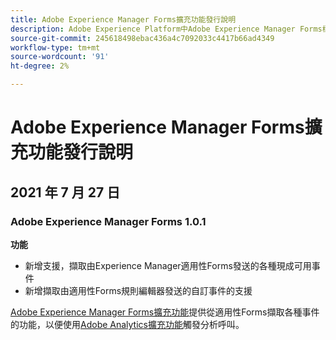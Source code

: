 ```yaml
---
title: Adobe Experience Manager Forms擴充功能發行說明
description: Adobe Experience Platform中Adobe Experience Manager Forms標籤擴充功能的最新發行說明。
source-git-commit: 245618498ebac436a4c7092033c4417b66ad4349
workflow-type: tm+mt
source-wordcount: '91'
ht-degree: 2%

---
```



# Adobe Experience Manager Forms擴充功能發行說明

## 2021 年 7 月 27 日

### Adobe Experience Manager Forms 1.0.1

**功能**

* 新增支援，擷取由Experience Manager適用性Forms發送的各種現成可用事件
* 新增擷取由適用性Forms規則編輯器發送的自訂事件的支援

[Adobe Experience Manager Forms擴充功能](./overview.md)提供從適用性Forms擷取各種事件的功能，以便使用[Adobe Analytics擴充功能](../analytics/overview.md)觸發分析呼叫。